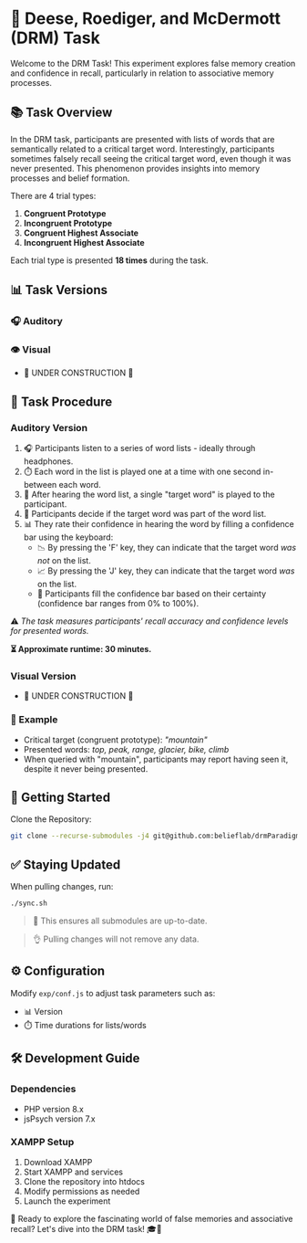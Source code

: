 # 🧠 Deese, Roediger, and McDermott (DRM) Task

Welcome to the DRM Task! This experiment explores false memory creation and confidence in recall, particularly in relation to associative memory processes.

## 📚 Task Overview

In the DRM task, participants are presented with lists of words that are semantically related to a critical target word. Interestingly, participants sometimes falsely recall seeing the critical target word, even though it was never presented. This phenomenon provides insights into memory processes and belief formation.

There are 4 trial types:
1. **Congruent Prototype**
2. **Incongruent Prototype**
3. **Congruent Highest Associate**
4. **Incongruent Highest Associate**

Each trial type is presented **18 times** during the task.

## 📊 Task Versions

### 🎧 Auditory

### 👁️ Visual 
* 🚧 UNDER CONSTRUCTION 🚧

## 🎯 Task Procedure

### Auditory Version
1. 🎧 Participants listen to a series of word lists - ideally through headphones.
2. ⏱️ Each word in the list is played one at a time with one second in-between each word.
3. 🎯 After hearing the word list, a single "target word" is played to the participant.
4. 🤔 Participants decide if the target word was part of the word list.
5. 📊 They rate their confidence in hearing the word by filling a confidence bar using the keyboard:
   * 📉 By pressing the 'F' key, they can indicate that the target word _was_ _not_ on the list. 
   * 📈 By pressing the 'J' key, they can indicate that the target word _was_ on the list. 
   * 🔢 Participants fill the confidence bar based on their certainty (confidence bar ranges from 0% to 100%). 

⚠️ _The task measures participants' recall accuracy and confidence levels for presented words._

**⏳ Approximate runtime: 30 minutes.**

### Visual Version
* 🚧 UNDER CONSTRUCTION 🚧

### 🎯 Example

- Critical target (congruent prototype): _"mountain"_
- Presented words: _top, peak, range, glacier, bike, climb_
- When queried with "mountain", participants may report having seen it, despite it never being presented.

## 🚀 Getting Started

Clone the Repository:

```bash
git clone --recurse-submodules -j4 git@github.com:belieflab/drmParadigm.git && cd drmParadigm && git submodule foreach --recursive 'git checkout $(git config -f $toplevel/.gitmodules submodule.$name.branch || echo main)' && git update-index --assume-unchanged exp/conf.js
```

## ✅ Staying Updated

When pulling changes, run:

```bash
./sync.sh
```

> 🔄 This ensures all submodules are up-to-date.

> 👌 Pulling changes will not remove any data.

## ⚙️ Configuration

Modify `exp/conf.js` to adjust task parameters such as:
- 📊 Version
- ⏱️ Time durations for lists/words

## 🛠 Development Guide

### Dependencies
- PHP version 8.x
- jsPsych version 7.x

### XAMPP Setup
1. Download XAMPP
2. Start XAMPP and services
3. Clone the repository into htdocs
4. Modify permissions as needed
5. Launch the experiment

🧠 Ready to explore the fascinating world of false memories and associative recall? Let's dive into the DRM task! 🎓💭
